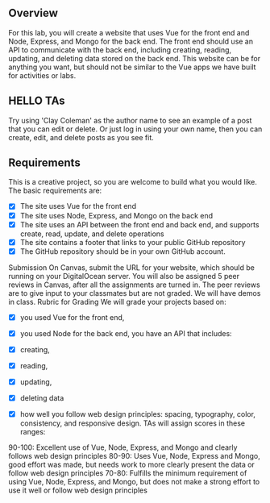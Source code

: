 ## Overview
For this lab, you will create a website that uses Vue for the front end and Node, Express, and Mongo for the back end. The front end should use an API to communicate with the back end, including creating, reading, updating, and deleting data stored on the back end. This website can be for anything you want, but should not be similar to the Vue apps we have built for activities or labs.


## HELLO TAs
Try using 'Clay Coleman' as the author name to see an example of a post that you can edit or delete. Or just log in using your own name, then you can create, edit, and delete posts as you see fit.


## Requirements
This is a creative project, so you are welcome to build what you would like. The basic requirements are:

- [x] The site uses Vue for the front end
- [x] The site uses Node, Express, and Mongo on the back end
- [x] The site uses an API between the front end and back end, and supports create, read, update, and delete operations
- [x] The site contains a footer that links to your public GitHub repository
- [x] The GitHub repository should be in your own GitHub account.

Submission
On Canvas, submit the URL for your website, which should be running on your DigitalOcean server. 
You will also be assigned 5 peer reviews in Canvas, after all the assignments are turned in. The peer reviews are to give input to your classmates but are not graded.
We will have demos in class.
Rubric for Grading
We will grade your projects based on:

- [x] you used Vue for the front end,
- [x] you used Node for the back end,
you have an API that includes:
- [x] creating, 
- [x] reading, 
- [x] updating,
- [x] deleting data

- [x] how well you follow web design principles: spacing, typography, color, consistency, and responsive design.
TAs will assign scores in these ranges:

90-100: Excellent use of Vue, Node, Express, and Mongo and clearly follows web design principles
80-90: Uses Vue, Node, Express and Mongo, good effort was made, but needs work to more clearly present the data or follow web design principles
70-80: Fulfills the minimum requirement of using Vue, Node, Express, and Mongo, but does not make a strong effort to use it well or follow web design principles
